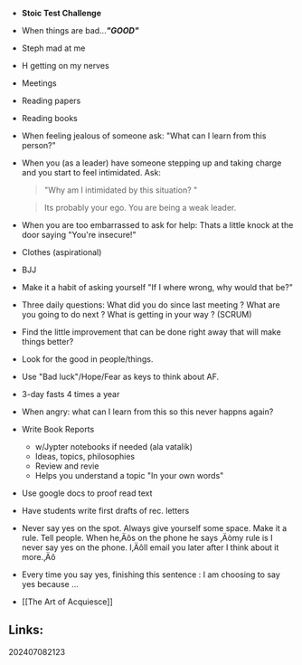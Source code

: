 
- **Stoic Test Challenge**
- When things are bad...__*"GOOD"*__
- Steph mad at me
- H getting on my nerves
- Meetings
- Reading papers
- Reading books
- When feeling jealous of someone ask: "What can I learn from this person?"
- When you (as a leader) have someone stepping up and taking charge and you start to feel intimidated. Ask: 
    > "Why am I intimidated by this situation? "

    > Its probably your ego. You are being a weak leader. 
- When you are too embarrassed to ask for help: Thats a little knock at the door saying "You're insecure!"
- Clothes (aspirational)
- BJJ 
- Make it a habit of asking yourself "If I where wrong, why would that be?"
- Three daily questions: What did you do since last meeting ? What are you going to do next ? What is getting in your way ? (SCRUM) 
- Find the little improvement that can be done right away that will make things better?
- Look for the good in people/things.
- Use "Bad luck"/Hope/Fear as keys to think about AF. 
- 3-day fasts 4 times a year
- When angry: what can I learn from this so this never happns again?
- Write Book Reports
  - w/Jypter notebooks if needed (ala vatalik)
  - Ideas, topics, philosophies
  - Review and revie
  - Helps you understand a topic "In your own words"
- Use google docs to proof read text
- Have students write first drafts of rec. letters 
- Never say yes on the spot. Always give yourself some space. Make it a rule. Tell people.
    When he‚Äôs on the phone he says ‚Äòmy rule is I never say yes on the phone. I‚Äôll email you later after I think about it more.‚Äô 
- Every time you say yes, finishing this sentence :  I am choosing to say yes because ...
- [[The Art of Acquiesce]]



## Links: 



202407082123

